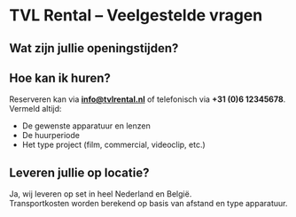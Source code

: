 # TVL Rental – Veelgestelde vragen

## Wat zijn jullie openingstijden?


## Hoe kan ik huren?
Reserveren kan via **info@tvlrental.nl** of telefonisch via **+31 (0)6 12345678**.  
Vermeld altijd:
- De gewenste apparatuur en lenzen
- De huurperiode
- Het type project (film, commercial, videoclip, etc.)

## Leveren jullie op locatie?
Ja, wij leveren op set in heel Nederland en België.  
Transportkosten worden berekend op basis van afstand en type apparatuur.

